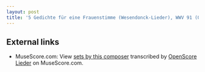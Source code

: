 ```yaml
---
layout: post
title: '5 Gedichte für eine Frauenstimme (Wesendonck-Lieder), WWV 91 (OpenScore Lieder Corpus)'
---
```


## External links

- MuseScore.com: View [sets by this composer] transcribed by [OpenScore Lieder] on MuseScore.com.

[sets by this composer]: https://musescore.com/openscore-lieder-corpus/sets/5026081
[OpenScore Lieder]: https://musescore.com/openscore-lieder-corpus

